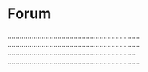 Forum
=============

..................................................................
..................................................................
................................................................
..................................................................